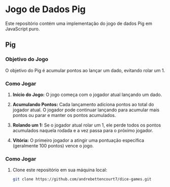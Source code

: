 # Jogo de Dados Pig

Este repositório contém uma implementação do jogo de dados Pig em JavaScript puro.

## Pig

### Objetivo do Jogo

O objetivo do Pig é acumular pontos ao lançar um dado, evitando rolar um 1.

### Como Jogar

1. **Início do Jogo:** O jogo começa com o jogador atual lançando um dado.
   
2. **Acumulando Pontos:** Cada lançamento adiciona pontos ao total do jogador atual. O jogador pode continuar lançando para acumular mais pontos ou parar e manter os pontos acumulados.

3. **Rolando um 1:** Se o jogador atual rolar um 1, ele perde todos os pontos acumulados naquela rodada e a vez passa para o próximo jogador.

4. **Vitória:** O primeiro jogador a atingir uma pontuação específica (geralmente 100 pontos) vence o jogo.

### Como Jogar

1. Clone este repositório em sua máquina local:

   ```bash
   git clone https://github.com/andrebettencourt7/dice-games.git
